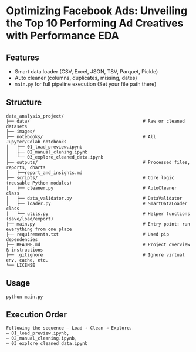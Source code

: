 # Optimizing Facebook Ads: Unveiling the Top 10 Performing Ad Creatives with Performance EDA

## Features
- Smart data loader (CSV, Excel, JSON, TSV, Parquet, Pickle)
- Auto cleaner (columns, duplicates, missing, dates)
- `main.py` for full pipeline execution (Set your file path there)
	

## Structure
```
data_analysis_project/
├── data/                                           # Raw or cleaned datasets
├── images/
├── notebooks/                                      # All Jupyter/Colab notebooks
│   ├── 01_load_preview.ipynb
│   ├── 02_manual_clening.ipynb
│   └── 03_explore_cleaned_data.ipynb
├── outputs/                                        # Processed files, reports, charts
│   ├──report_and_insights.md                        
├── scripts/                                        # Core logic (reusable Python modules)
│   ├── cleaner.py                                  # AutoCleaner class
│   ├── data_validator.py                           # DataValidator 
│   ├── loader.py                                   # SmartDataLoader class
│   └── utils.py                                    # Helper functions (save/load/export)
├── main.py                                         # Entry point: run everything from one place
├── requirements.txt                                # Used pip dependencies
├── README.md                                       # Project overview & instructions
├── .gitignore                                      # Ignore virtual env, cache, etc.
└── LICENSE

```

## Usage
```
python main.py
```

## Execution Order
```
Following the sequence — Load → Clean → Explore. 
— 01_load_preview.ipynb,
— 02_manual_cleaning.ipynb,
— 03_explore_cleaned_data.ipynb

```

